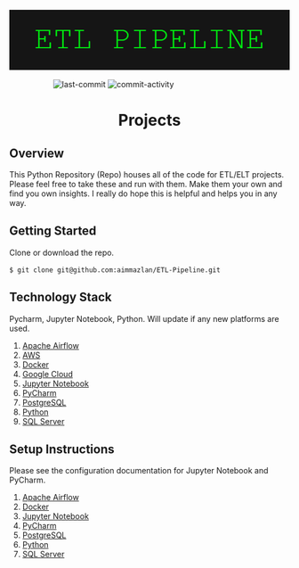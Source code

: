 

<p align="center"><img src="https://github.com/aimmazlan/ETL-Pipeline/blob/main/ETL-PIPELINE.png" alt="ETL-PIPELINE" /></p>

&nbsp;&nbsp;&nbsp;&nbsp;&nbsp;&nbsp;&nbsp;&nbsp;&nbsp;&nbsp;&nbsp;&nbsp;&nbsp;&nbsp;&nbsp;&nbsp;&nbsp;&nbsp;&nbsp;
![last-commit](https://img.shields.io/github/last-commit/aimmazlan/etl-pipeline)
![commit-activity](https://img.shields.io/github/commit-activity/w/aimmazlan/etl-pipeline)


<h1 align="center">Projects</h1>

## Overview
This Python Repository (Repo) houses all of the code for ETL/ELT projects. Please feel free to take these and run with them. Make them your own and find you own insights. I really do hope this is helpful and helps you in any way.


## Getting Started

Clone or download the repo.
```
$ git clone git@github.com:aimmazlan/ETL-Pipeline.git
```

## Technology Stack

Pycharm, Jupyter Notebook, Python.
Will update if any new platforms are used.

1. [Apache Airflow](https://airflow.apache.org/)
2. [AWS](https://aws.amazon.com/)
3. [Docker](https://www.docker.com/)
4. [Google Cloud](https://cloud.google.com/)
5. [Jupyter Notebook](https://jupyter.org/)
6. [PyCharm](https://www.jetbrains.com/pycharm/)
7. [PostgreSQL](https://www.postgresql.org/)
8. [Python](https://www.python.org/)
9. [SQL Server](https://www.microsoft.com/en-us/sql-server/sql-server-downloads)

## Setup Instructions

Please see the configuration documentation for Jupyter Notebook and PyCharm.
1. [Apache Airflow](https://www.youtube.com/watch?v=t4h4vsULwFE)
2. [Docker](https://www.docker.com/)
3. [Jupyter Notebook](https://www.youtube.com/watch?v=B0G-44dqHRM)
4. [PyCharm](https://www.jetbrains.com/pycharm/)
5. [PostgreSQL](https://www.youtube.com/watch?v=fjYiWXHI7Mo&t)
6. [Python](https://www.python.org/)
7. [SQL Server](https://www.youtube.com/watch?v=e5mvoKuV3xs)

